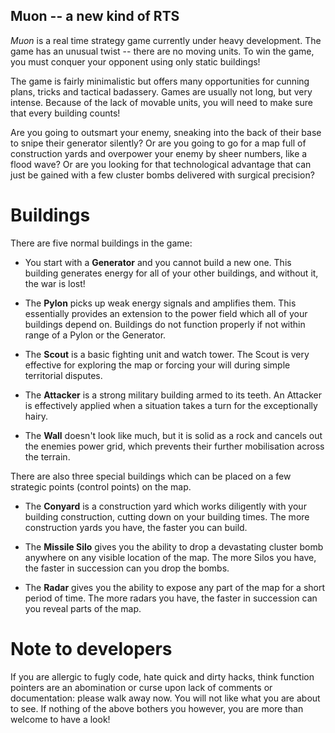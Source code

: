 Muon -- a new kind of RTS
-------------------------

*Muon* is a real time strategy game currently under heavy development. The
game has an unusual twist -- there are no moving units. To win the game,
you must conquer your opponent using only static buildings!

The game is fairly minimalistic but offers many opportunities for cunning
plans, tricks and tactical badassery. Games are usually not long, but very
intense. Because of the lack of movable units, you will need to make sure
that every building counts!

Are you going to outsmart your enemy, sneaking into the back of their base
to snipe their generator silently? Or are you going to go for a map full of
construction yards and overpower your enemy by sheer numbers, like a flood
wave? Or are you looking for that technological advantage that can just be
gained with a few cluster bombs delivered with surgical precision?

Buildings
=========

There are five normal buildings in the game:

 *  You start with a **Generator** and you cannot build a new one. This
    building generates energy for all of your other buildings, and
    without it, the war is lost!

 *  The **Pylon** picks up weak energy signals and amplifies them. This
    essentially provides an extension to the power field which all of
    your buildings depend on. Buildings do not function properly if not
    within range of a Pylon or the Generator.

 *  The **Scout** is a basic fighting unit and watch tower. The Scout is
    very effective for exploring the map or forcing your will during
    simple territorial disputes.

 *  The **Attacker** is a strong military building armed to its teeth.
    An Attacker is effectively applied when a situation takes a turn
    for the exceptionally hairy.

 *  The **Wall** doesn't look like much, but it is solid as a rock and
    cancels out the enemies power grid, which prevents their further
    mobilisation across the terrain.

There are also three special buildings which can be placed on a few
strategic points (control points) on the map.

 *  The **Conyard** is a construction yard which works diligently with your
    building construction, cutting down on your building times. The more
    construction yards you have, the faster you can build.

 *  The **Missile Silo** gives you the ability to drop a devastating
    cluster bomb anywhere on any visible location of the map. The more Silos
    you have, the faster in succession can you drop the bombs.

 *  The **Radar** gives you the ability to expose any part of the map for a
    short period of time. The more radars you have, the faster in succession
    can you reveal parts of the map.


Note to developers
==================

If you are allergic to fugly code, hate quick and dirty hacks, think function
pointers are an abomination or curse upon lack of comments or documentation:
please walk away now. You will not like what you are about to see.
If nothing of the above bothers you however, you are more than welcome to
have a look!
